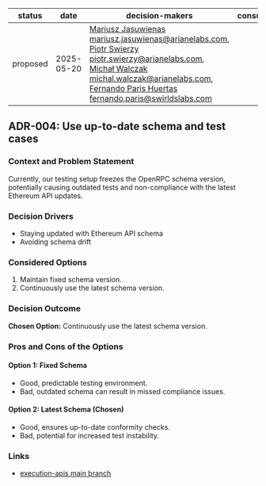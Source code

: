 
| status   | date       | decision-makers                                                                                                                                                                                                                                                                                                                                               | consulted | informed |
|----------|------------|---------------------------------------------------------------------------------------------------------------------------------------------------------------------------------------------------------------------------------------------------------------------------------------------------------------------------------------------------------------|-----------|----------|
| proposed | 2025-05-20 | [Mariusz Jasuwienas](https://github.com/arianejasuwienas) <mariusz.jasuwienas@arianelabs.com>, [Piotr Swierzy](https://github.com/se7enarianelabs) <piotr.swierzy@arianelabs.com>, [Michał Walczak](https://github.com/mwb-al) <michal.walczak@arianelabs.com>, [Fernando Paris Huertas](https://github.com/Ferparishuertas) <fernando.paris@swirldslabs.com> |           |          |

## ADR-004: Use up-to-date schema and test cases

### Context and Problem Statement

Currently, our testing setup freezes the OpenRPC schema version, potentially causing outdated tests and non-compliance with the latest Ethereum API updates.

### Decision Drivers

* Staying updated with Ethereum API schema
* Avoiding schema drift

### Considered Options

1. Maintain fixed schema version.
2. Continuously use the latest schema version.

### Decision Outcome

**Chosen Option:** Continuously use the latest schema version.

### Pros and Cons of the Options

#### Option 1: Fixed Schema

* Good, predictable testing environment.
* Bad, outdated schema can result in missed compliance issues.

#### Option 2: Latest Schema (Chosen)

* Good, ensures up-to-date conformity checks.
* Bad, potential for increased test instability.

### Links

* [execution-apis main branch](https://github.com/ethereum/execution-apis)
